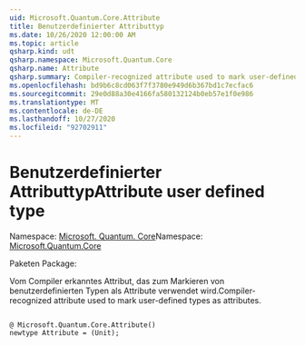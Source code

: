 ```yaml
---
uid: Microsoft.Quantum.Core.Attribute
title: Benutzerdefinierter Attributtyp
ms.date: 10/26/2020 12:00:00 AM
ms.topic: article
qsharp.kind: udt
qsharp.namespace: Microsoft.Quantum.Core
qsharp.name: Attribute
qsharp.summary: Compiler-recognized attribute used to mark user-defined types as attributes.
ms.openlocfilehash: bd9b6c8cd063f7f3780e949d6b367bd1c7ecfac6
ms.sourcegitcommit: 29e0d88a30e4166fa580132124b0eb57e1f0e986
ms.translationtype: MT
ms.contentlocale: de-DE
ms.lasthandoff: 10/27/2020
ms.locfileid: "92702911"
---
```

# <a name="attribute-user-defined-type"></a><span data-ttu-id="5346a-102">Benutzerdefinierter Attributtyp</span><span class="sxs-lookup"><span data-stu-id="5346a-102">Attribute user defined type</span></span>

<span data-ttu-id="5346a-103">Namespace: [Microsoft. Quantum. Core](xref:Microsoft.Quantum.Core)</span><span class="sxs-lookup"><span data-stu-id="5346a-103">Namespace: [Microsoft.Quantum.Core](xref:Microsoft.Quantum.Core)</span></span>

<span data-ttu-id="5346a-104">Paketen [](https://nuget.org/packages/)</span><span class="sxs-lookup"><span data-stu-id="5346a-104">Package: [](https://nuget.org/packages/)</span></span>


<span data-ttu-id="5346a-105">Vom Compiler erkanntes Attribut, das zum Markieren von benutzerdefinierten Typen als Attribute verwendet wird.</span><span class="sxs-lookup"><span data-stu-id="5346a-105">Compiler-recognized attribute used to mark user-defined types as attributes.</span></span>

```qsharp

@ Microsoft.Quantum.Core.Attribute()
newtype Attribute = (Unit);
```

